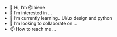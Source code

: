 - 👋 Hi, I’m @Ihiene
- 👀 I’m interested in ...
- 🌱 I’m currently learning..  Ui/ux design and python
- 💞️ I’m looking to collaborate on ...
- 📫 How to reach me ...

<!---
Ihiene/Ihiene is a ✨ special ✨ repository because its `README.md` (this file) appears on your GitHub profile.
You can click the Preview link to take a look at your changes.
--->
